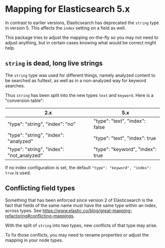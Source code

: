 # Mapping for Elasticsearch 5.x

In contrast to earlier versions, Elasticsearch has deprecated the `string` type
in version 5. This affects the `index` setting on a field as well.

This package tries to adjust the mapping on-the-fly so you may not need to
adjust anything, but in certain cases knowing what would be correct might help.

## `string` is dead, long live strings

The `string` type was used for different things, namely analyzed content to
be searched as fulltext, as well as in a non-analyzed way for keyword searches.

Thus `string` has been split into the new types `text` and `keyword`. Here is a
"conversion table":

| 2.x                                       | 5.x                              |
|-------------------------------------------|----------------------------------|
| "type": "string", "index": "no"           | "type": "text", "index": false   |
| "type": "string", "index": "analyzed"     | "type": "text", "index": true    |
| "type": "string", "index": "not_analyzed" | "type": "keyword", "index": true |

If no index configuration is set, the default `"type": "keyword", "index": true` is used.

## Conflicting field types

Something that has been enforced since version 2 of Elasticsearch is the fact
that fields of the same name must have the same type within an index, across
types. See https://www.elastic.co/blog/great-mapping-refactoring#conflicting-mappings.

With the split of `string` into two types, new conflicts of that type may arise.

To fix those conflicts, you may need to rename properties or adjust the mapping
in your node types.
